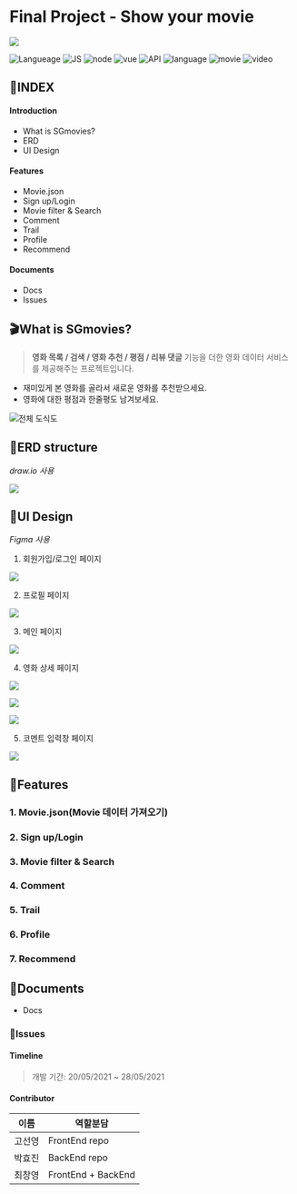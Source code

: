 # Final Project - Show your movie

![](./design/logo_black.png)

![Langueage](https://img.shields.io/badge/python-v3.8.7-important) ![JS](https://img.shields.io/badge/JS-ES6-important) ![node](https://img.shields.io/badge/node-v12.7.0-important) ![vue](https://img.shields.io/badge/vue-@vue/cli/4.4.1-important) ![API](https://img.shields.io/badge/API-2-lightgrey) ![language](https://img.shields.io/badge/language-korean-red) ![movie](https://img.shields.io/badge/movie-tmdb-green) ![video](https://img.shields.io/badge/video-youtube-green)



## 🔖INDEX

#### Introduction

- What is SGmovies?
- ERD
- UI Design



#### Features

- Movie.json
- Sign up/Login
- Movie filter & Search
- Comment
- Trail
- Profile
- Recommend



#### Documents

- Docs
- Issues





## 🎬What is SGmovies?

> **영화 목록 / 검색 / 영화 추천 / 평점 / 리뷰 댓글** 기능을 더한 영화 데이터 서비스를 제공해주는 프로젝트입니다.

- 재미있게 본 영화를 골라서 새로운 영화를 추천받으세요.
- 영화에 대한 평점과 한줄평도 남겨보세요.

![전체 도식도](./design/structure_guide.png)



## 📝ERD structure

*draw.io 사용*

![](./design/ERD.png)



## 🎨UI Design

*Figma 사용*

1. 회원가입/로그인 페이지

![](./design/UI_1.png)

2. 프로필 페이지

![](./design/UI_3.png)

3. 메인 페이지

![](./design/UI_2.png)

4. 영화 상세 페이지

![](./design/UI_4.png)

![](./design/UI_5.png)

![](./design/UI_6.png)

5. 코멘트 입력창 페이지

![](./design/UI_7.png)



## 🔧Features

### 1. Movie.json(Movie 데이터 가져오기)



### 2. Sign up/Login



### 3. Movie filter & Search



### 4. Comment



### 5. Trail



### 6. Profile



### 7. Recommend





## 📃Documents

- Docs

### 💬Issues

#### Timeline

> 개발 기간: 20/05/2021 ~ 28/05/2021



#### Contributor

| 이름   | 역할분담           |
| ------ | ------------------ |
| 고선영 | FrontEnd repo      |
| 박효진 | BackEnd repo       |
| 최창영 | FrontEnd + BackEnd |

